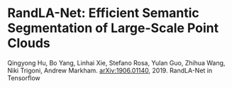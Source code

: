 # RandLA-Net: Efficient Semantic Segmentation of Large-Scale Point Clouds
Qingyong Hu, Bo Yang, Linhai Xie, Stefano Rosa, Yulan Guo, Zhihua Wang, Niki Trigoni, Andrew Markham. [arXiv:1906.01140](https://arxiv.org/abs/1906.01140), 2019.
RandLA-Net in Tensorflow 
